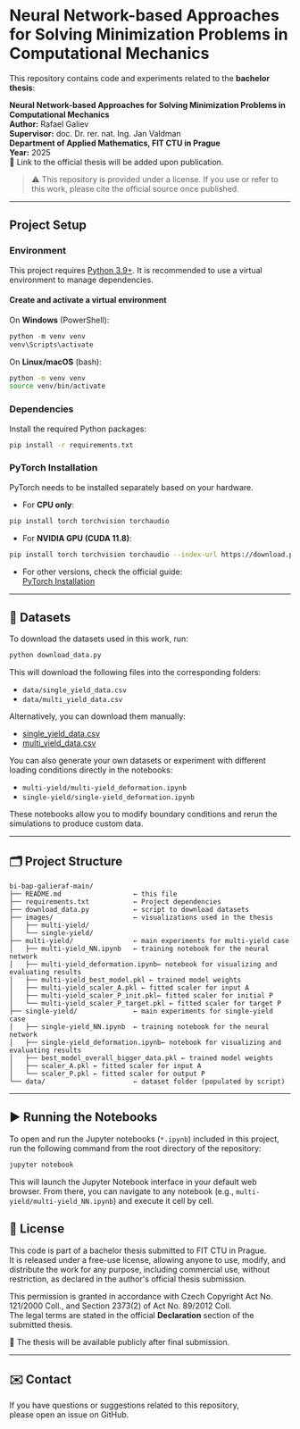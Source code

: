 # Neural Network-based Approaches for Solving Minimization Problems in Computational Mechanics

This repository contains code and experiments related to the **bachelor thesis**:

**Neural Network-based Approaches for Solving Minimization Problems in Computational Mechanics**  
**Author:** Rafael Galiev  
**Supervisor:** doc. Dr. rer. nat. Ing. Jan Valdman  
**Department of Applied Mathematics, FIT CTU in Prague**  
**Year:** 2025  
📎 Link to the official thesis will be added upon publication.

> ⚠️ This repository is provided under a license. If you use or refer to this work, please cite the official source once published.

---

## Project Setup

### **Environment**
This project requires [Python 3.9+](https://www.python.org/downloads/). It is recommended to use a virtual environment to manage dependencies.

#### **Create and activate a virtual environment**
On **Windows** (PowerShell):
```powershell
python -m venv venv
venv\Scripts\activate
```
On **Linux/macOS** (bash):
```bash
python -m venv venv
source venv/bin/activate
```

### **Dependencies**
Install the required Python packages:
```bash
pip install -r requirements.txt
```

### **PyTorch Installation**

PyTorch needs to be installed separately based on your hardware.

- For **CPU only**:
```bash
pip install torch torchvision torchaudio
```
- For **NVIDIA GPU (CUDA 11.8)**:
```bash
pip install torch torchvision torchaudio --index-url https://download.pytorch.org/whl/cu118
```
- For other versions, check the official guide:  
  [PyTorch Installation](https://pytorch.org/)

---

## 📂 Datasets

To download the datasets used in this work, run:

```bash
python download_data.py
```

This will download the following files into the corresponding folders:

- `data/single_yield_data.csv`
- `data/multi_yield_data.csv`

Alternatively, you can download them manually:
- [single_yield_data.csv](https://drive.google.com/file/d/1_e_HIhL6_VV4697zhCPgb_74YUbqV30l/view?usp=sharing)
- [multi_yield_data.csv](https://drive.google.com/file/d/1V5jn_kHqSuv2Uo-Ky96eGpp1URbXB6JI/view?usp=sharing)

You can also generate your own datasets or experiment with different loading conditions directly in the notebooks:

- `multi-yield/multi-yield_deformation.ipynb`
- `single-yield/single-yield_deformation.ipynb`

These notebooks allow you to modify boundary conditions and rerun the simulations to produce custom data.

---

## 🗂️ Project Structure

```
bi-bap-galieraf-main/
├── README.md                  ← this file
├── requirements.txt           ← Project dependencies
├── download_data.py           ← script to download datasets
├── images/                    ← visualizations used in the thesis
│   ├── multi-yield/
│   └── single-yield/
├── multi-yield/               ← main experiments for multi-yield case
│   ├── multi-yield_NN.ipynb   ← training notebook for the neural network
│   ├── multi-yield_deformation.ipynb← notebook for visualizing and evaluating results
│   ├── multi-yield_best_model.pkl ← trained model weights
│   ├── multi-yield_scaler_A.pkl ← fitted scaler for input A
│   ├── multi-yield_scaler_P_init.pkl← fitted scaler for initial P
│   └── multi-yield_scaler_P_target.pkl ← fitted scaler for target P
├── single-yield/              ← main experiments for single-yield case
│   ├── single-yield_NN.ipynb  ← training notebook for the neural network
│   ├── single-yield_deformation.ipynb← notebook for visualizing and evaluating results
│   ├── best_model_overall_bigger_data.pkl ← trained model weights
│   ├── scaler_A.pkl ← fitted scaler for input A
│   └── scaler_P.pkl ← fitted scaler for output P
└── data/                      ← dataset folder (populated by script)
```

---
## ▶️ Running the Notebooks

To open and run the Jupyter notebooks (`*.ipynb`) included in this project, run the following command from the root directory of the repository:

```bash
jupyter notebook
```
This will launch the Jupyter Notebook interface in your default web browser.
From there, you can navigate to any notebook (e.g., `multi-yield/multi-yield_NN.ipynb`) and execute it cell by cell.


## 📜 License

This code is part of a bachelor thesis submitted to FIT CTU in Prague.  
It is released under a free-use license, allowing anyone to use, modify, and distribute the work for any purpose, including commercial use, without restriction, as declared in the author's official thesis submission.

This permission is granted in accordance with Czech Copyright Act No. 121/2000 Coll., and Section 2373(2) of Act No. 89/2012 Coll.  
The legal terms are stated in the official **Declaration** section of the submitted thesis.

📎 The thesis will be available publicly after final submission.

---

## ✉️ Contact

If you have questions or suggestions related to this repository,  
please open an issue on GitHub.
